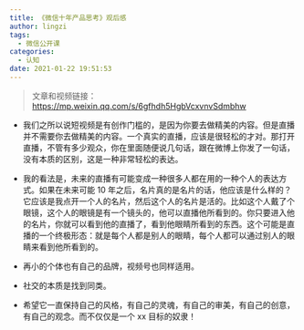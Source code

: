 ```yaml
---
title: 《微信十年产品思考》观后感
author: lingzi
tags:
  - 微信公开课
categories:
  - 认知
date: 2021-01-22 19:51:53
---
```


> 文章和视频链接：https://mp.weixin.qq.com/s/6gfhdh5HgbVcxvnvSdmbhw

- 我们之所以说短视频是有创作门槛的，是因为你要去做精美的内容。但是直播并不需要你去做精美的内容。一个真实的直播，应该是很轻松的才对。那打开直播，不管有多少观众，你在里面随便说几句话，跟在微博上你发了一句话，没有本质的区别，这是一种非常轻松的表达。

- 我的看法是，未来的直播有可能变成一种很多人都在用的一种个人的表达方式。如果在未来可能 10 年之后，名片真的是名片的话，他应该是什么样的？它应该是我点开一个人的名片，然后这个人的名片是活的。比如这个人戴了个眼镜，这个人的眼镜是有一个镜头的，他可以直播他所看到的。你只要进入他的名片，你就可以看到他的直播了，看到他眼睛所看到的东西。这个可能是直播的一个终极形态：就是每个人都是别人的眼睛，每个人都可以通过别人的眼睛来看到他所看到的。

- 再小的个体也有自己的品牌，视频号也同样适用。

- 社交的本质是找到同类。

- 希望它一直保持自己的风格，有自己的灵魂，有自己的审美，有自己的创意，有自己的观念。而不仅仅是一个 xx 目标的奴隶！

